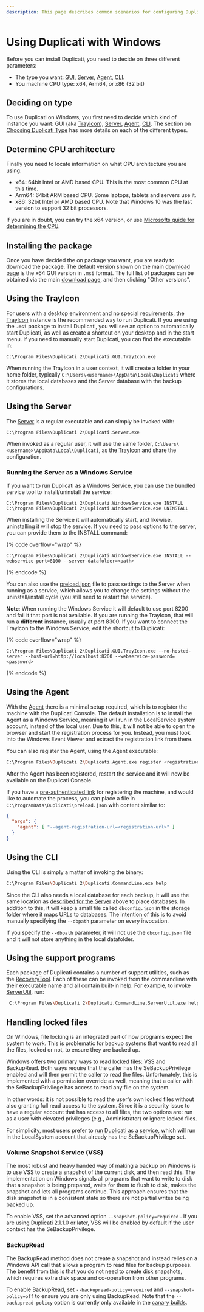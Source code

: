 ```yaml
---
description: This page describes common scenarios for configuring Duplicati with Windows
---
```


# Using Duplicati with Windows

Before you can install Duplicati, you need to decide on three different parameters:

* The type you want: [GUI](../duplicati-programs/trayicon.md), [Server](../duplicati-programs/server.md), [Agent](../duplicati-programs/agent.md), [CLI](../duplicati-programs/command-line-interface-cli.md).&#x20;
* You machine CPU type: x64, Arm64, or x86 (32 bit)

## Deciding on type

To use Duplicati on Windows, you first need to decide which kind of instance you want: GUI (aka [TrayIcon](../duplicati-programs/trayicon.md)), [Server](../duplicati-programs/server.md), [Agent](../duplicati-programs/agent.md), [CLI](../duplicati-programs/command-line-interface-cli.md). The section on [Choosing Duplicati Type](choosing-duplicati-type.md) has more details on each of the different types.

## Determine CPU architecture

Finally you need to locate information on what CPU architecture you are using:

* x64: 64bit Intel or AMD based CPU. This is the most common CPU at this time.
* Arm64: 64bit ARM based CPU. Some laptops, tablets and servers use it.
* x86: 32bit Intel or AMD based CPU. Note that Windows 10 was the last version to support 32 bit processors.

If you are in doubt, you can try the x64 version, or use [Microsofts guide for determining the CPU](https://support.microsoft.com/en-us/windows/32-bit-and-64-bit-windows-frequently-asked-questions-c6ca9541-8dce-4d48-0415-94a3faa2e13d).

## Installing the package

Once you have decided the on package you want, you are ready to download the package. The default version shown on the main [download page](https://duplicati.com/download) is the x64 GUI version in `.msi` format. The full list of packages can be obtained via the main [download page](https://duplicati.com/download), and then clicking "Other versions".&#x20;

## Using the TrayIcon

For users with a desktop environment and no special requirements, the [TrayIcon](../duplicati-programs/trayicon.md) instance is the recommended way to run Duplicati. If you are using the `.msi` package to install Duplicati, you will see an option to automatically start Duplicati, as well as create a shortcut on your desktop and in the start menu. If you need to manually start Duplicati, you can find the executable in:

```
C:\Program Files\Duplicati 2\Duplicati.GUI.TrayIcon.exe
```

When running the TrayIcon in a user context, it will create a folder in your home folder, typically `C:\Users\<username>\AppData\Local\Duplicati` where it stores the local databases and the Server database with the backup configurations.

## Using the Server

The [Server](../duplicati-programs/server.md) is a regular executable and can simply be invoked with:

```
C:\Program Files\Duplicati 2\Duplicati.Server.exe
```

When invoked as a regular user, it will use the same folder, `C:\Users\<username>\AppData\Local\Duplicati`, as the [TrayIcon](../duplicati-programs/trayicon.md) and share the configuration.

### Running the Server as a Windows Service

If you want to run Duplicati as a Windows Service, you can use the bundled service tool to install/uninstall the service:

```
C:\Program Files\Duplicati 2\Duplicati.WindowsService.exe INSTALL
C:\Program Files\Duplicati 2\Duplicati.WindowsService.exe UNINSTALL
```

When installing the Service it will automatically start, and likewise, uninstalling it will stop the service. If you need to pass options to the server, you can provide them to the INSTALL command:

{% code overflow="wrap" %}
```
C:\Program Files\Duplicati 2\Duplicati.WindowsService.exe INSTALL --webservice-port=8100 --server-datafolder=<path>
```
{% endcode %}

You can also use the [preload.json](preload-settings.md) file to pass settings to the Server when running as a service, which allows you to change the settings without the uninstall/install cycle (you still need to restart the service).

**Note**: When running the Windows Service it will default to use port 8200 and fail it that port is not available. If you are running the TrayIcon, that will run a **different** instance, usually at port 8300. If you want to connect the TrayIcon to the Windows Service, edit the shortcut to Duplicati:

{% code overflow="wrap" %}
```
C:\Program Files\Duplicati 2\Duplicati.GUI.TrayIcon.exe --no-hosted-server --host-url=http://localhost:8200 --webservice-password=<password>
```
{% endcode %}

## Using the Agent

With the [Agent](../duplicati-programs/agent.md) there is a minimal setup required, which is to register the machine with the Duplicati Console. The default installation is to install the Agent as a Windows Service, meaning it will run in the LocalService system account, instead of the local user. Due to this, it will not be able to open the browser and start the registration process for you. Instead, you must look into the Windows Event Viewer and extract the registration link from there.

You can also register the Agent, using the Agent executable:

```sh
C:\Program Files\Duplicati 2\Duplicati.Agent.exe register <registration url>
```

After the Agent has been registered, restart the service and it will now be available on the Duplicati Console.

If you have  a [pre-authenticated link](../duplicati-programs/agent.md#registering-the-machine) for registering the machine, and would like to automate the process, you can place a file in `C:\ProgramData\Duplicati\preload.json` with content similar to:

```json
{
  "args": {
    "agent": [ "--agent-registration-url=<registration-url>" ]
  }
}
```

## Using the CLI

Using the CLI is simply a matter of invoking the binary:

```sh
C:\Program Files\Duplicati 2\Duplicati.CommandLine.exe help
```

Since the CLI also needs a local database for each backup, it will use the same location as [described for the Server](using-duplicati-with-windows.md#using-the-server) above to place databases. In addition to this, it will keep a small file called `dbconfig.json` in the storage folder where it maps URLs to databases. The intention of this is to avoid manually specifying the `--dbpath` parameter on every invocation.

If you specify the `--dbpath` parameter, it will not use the `dbconfig.json` file and it will not store anything in the local datafolder.

## Using the support programs

Each package of Duplicati contains a number of support utilities, such as the [RecoveryTool](../duplicati-programs/command-line-interface-cli-1/recoverytool.md). Each of these can be invoked from the commandline with their executable name and all contain built-in help. For example, to invoke [ServerUtil](../duplicati-programs/command-line-interface-cli-1/serverutil.md), run:

```sh
 C:\Program Files\Duplicati 2\Duplicati.CommandLine.ServerUtil.exe help
```

## Handling locked files

On Windows, file locking is an integrated part of how programs expect the system to work. This is problematic for backup systems that want to read all the files, locked or not, to ensure they are backed up.

Windows offers two primary ways to read locked files: VSS and BackupRead. Both ways require that the caller has the SeBackupPrivilege enabled and will then permit the caller to read the files. Unfortunately, this is implemented with a permission override as well, meaning that a caller with the SeBackupPrivilege has access to read any file on the system.

In other words: it is not possible to read the user's own locked files without also granting full read access to the system. Since it is a security issue to have a regular account that has access to all files, the two options are: run as a user with elevated privileges (e.g., Administrator) or ignore locked files.&#x20;

For simplicity, most users prefer to [run Duplicati as a service](using-duplicati-with-windows.md#running-the-server-as-a-windows-service), which will run in the LocalSystem account that already has the SeBackupPrivilege set.

### Volume Snapshot Service (VSS)

The most robust and heavy handed way of making a backup on Windows is to use VSS to create a snapshot of the current disk, and then read this. The implementation on Windows signals all programs that want to write to disk that a snapshot is being prepared, waits for them to flush to disk, makes the snapshot and lets all programs continue. This approach ensures that the disk snapshot is in a consistent state so there are not partial writes being backed up.&#x20;

To enable VSS, set the advanced option `--snapshot-policy=required` . If you are using Duplicati 2.1.1.0 or later, VSS will be enabled by default if the user context has the SeBackupPrivilege.

### BackupRead

The BackupRead method does not create a snapshot and instead relies on a Windows API call that allows a program to read files for backup purposes. The benefit from this is that you do not need to create disk snapshots, which requires extra disk space and co-operation from other programs.

To enable BackupRead, set `--backupread-policy=required` and `--snapshot-policy=off` to ensure you are only using BackupRead. Note that the `--backupread-policy` option is currently only available in the [canary builds](../installation-details/release-channels-and-versions/).
